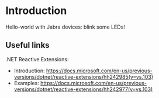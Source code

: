 # Introduction
Hello-world with Jabra devices: blink some LEDs!

## Useful links
.NET Reactive Extensions:
- Introduction: https://docs.microsoft.com/en-us/previous-versions/dotnet/reactive-extensions/hh242985(v=vs.103)
- Examples: https://docs.microsoft.com/en-us/previous-versions/dotnet/reactive-extensions/hh242977(v=vs.103)
